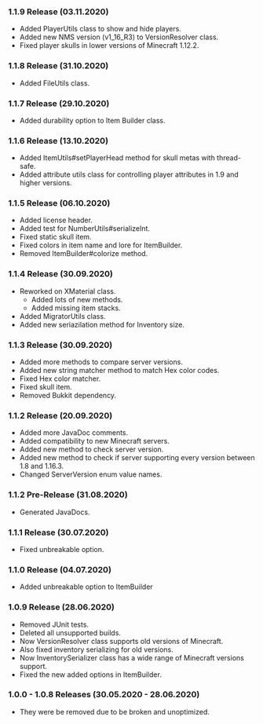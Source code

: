 ### 1.1.9 Release (03.11.2020)
* Added PlayerUtils class to show and hide players.
* Added new NMS version (v1_16_R3) to VersionResolver class.
* Fixed player skulls in lower versions of Minecraft 1.12.2.

### 1.1.8 Release (31.10.2020)
* Added FileUtils class.

### 1.1.7 Release (29.10.2020)
* Added durability option to Item Builder class.

### 1.1.6 Release (13.10.2020)
* Added ItemUtils#setPlayerHead method for skull metas with thread-safe.
* Added attribute utils class for controlling player attributes in 1.9 and higher versions.

### 1.1.5 Release (06.10.2020)
* Added license header.
* Added test for NumberUtils#serializeInt.
* Fixed static skull item.
* Fixed colors in item name and lore for ItemBuilder.
* Removed ItemBuilder#colorize method.

### 1.1.4 Release (30.09.2020)
* Reworked on XMaterial class.
  * Added lots of new methods.
  * Added missing item stacks.
* Added MigratorUtils class.
* Added new seriazilation method for Inventory size.

### 1.1.3 Release (30.09.2020)
* Added more methods to compare server versions.
* Added new string matcher method to match Hex color codes.
* Fixed Hex color matcher.
* Fixed skull item.
* Removed Bukkit dependency.

### 1.1.2 Release (20.09.2020)
* Added more JavaDoc comments.
* Added compatibility to new Minecraft servers.
* Added new method to check server version.
* Added new method to check if server supporting every version between 1.8 and 1.16.3.
* Changed ServerVersion enum value names.

### 1.1.2 Pre-Release (31.08.2020)
* Generated JavaDocs.

### 1.1.1 Release (30.07.2020)
* Fixed unbreakable option.

### 1.1.0 Release (04.07.2020)
* Added unbreakable option to ItemBuilder

### 1.0.9 Release (28.06.2020)
* Removed JUnit tests.
* Deleted all unsupported builds.
* Now VersionResolver class supports old versions of Minecraft.
* Also fixed inventory serializing for old versions.
* Now InventorySerializer class has a wide range of Minecraft versions support.
* Fixed the new added options in ItemBuilder.

### 1.0.0 - 1.0.8 Releases (30.05.2020 - 28.06.2020)
* They were be removed due to be broken and unoptimized.